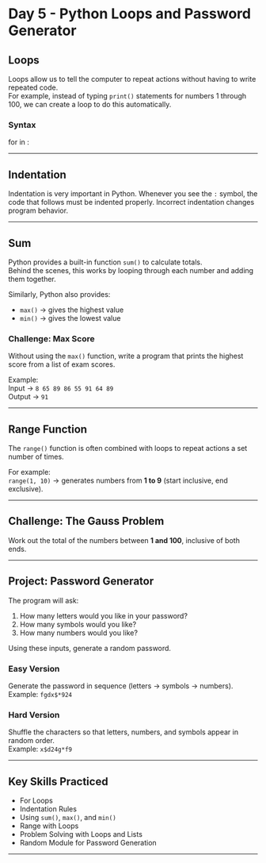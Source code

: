 # Day 5 - Python Loops and Password Generator

## Loops
Loops allow us to tell the computer to repeat actions without having to write repeated code.  
For example, instead of typing `print()` statements for numbers 1 through 100, we can create a loop to do this automatically.

### Syntax
for <variable> in <a List>:
<do something>
<do something else>


---

## Indentation
Indentation is very important in Python. Whenever you see the `:` symbol, the code that follows must be indented properly. Incorrect indentation changes program behavior.

---

## Sum
Python provides a built-in function `sum()` to calculate totals.  
Behind the scenes, this works by looping through each number and adding them together.  

Similarly, Python also provides:
- `max()` → gives the highest value
- `min()` → gives the lowest value

### Challenge: Max Score
Without using the `max()` function, write a program that prints the highest score from a list of exam scores.  

Example:  
Input → `8 65 89 86 55 91 64 89`  
Output → `91`

---

## Range Function
The `range()` function is often combined with loops to repeat actions a set number of times.  

For example:  
`range(1, 10)` → generates numbers from **1 to 9** (start inclusive, end exclusive).  

---

## Challenge: The Gauss Problem
Work out the total of the numbers between **1 and 100**, inclusive of both ends.  

---

## Project: Password Generator
The program will ask:
1. How many letters would you like in your password?  
2. How many symbols would you like?  
3. How many numbers would you like?  

Using these inputs, generate a random password.

### Easy Version
Generate the password in sequence (letters → symbols → numbers).  
Example: `fgdx$*924`

### Hard Version
Shuffle the characters so that letters, numbers, and symbols appear in random order.  
Example: `x$d24g*f9`

---

## Key Skills Practiced
- For Loops  
- Indentation Rules  
- Using `sum()`, `max()`, and `min()`  
- Range with Loops  
- Problem Solving with Loops and Lists  
- Random Module for Password Generation  

---
